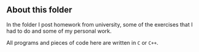 ## About this folder 

In the folder I post homework from university, some of the exercises that I had to do and some of my personal work. 

All programs and pieces of code here are written in ```C``` or ```C++```.
